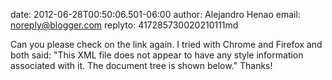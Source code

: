 date: 2012-06-28T00:50:06.501-06:00
author: Alejandro Henao
email: noreply@blogger.com
replyto: 417285730020210111md

Can you please check on the link again. I tried with Chrome and Firefox and
both said: &quot;This XML file does not appear to have any style information
associated with it. The document tree is shown below.&quot; Thanks!
